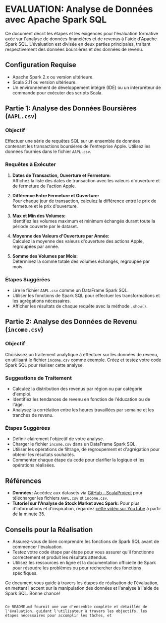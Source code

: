 # EVALUATION: Analyse de Données avec Apache Spark SQL

Ce document décrit les étapes et les exigences pour l'évaluation formative axée sur l'analyse de données financières et de revenus à l'aide d'Apache Spark SQL. L'évaluation est divisée en deux parties principales, traitant respectivement des données boursières et des données de revenu.

## Configuration Requise

- Apache Spark 2.x ou version ultérieure.
- Scala 2.11 ou version ultérieure.
- Un environnement de développement intégré (IDE) ou un interpréteur de commande pour exécuter des scripts Scala.

## Partie 1: Analyse des Données Boursières (`AAPL.csv`)

### Objectif

Effectuer une série de requêtes SQL sur un ensemble de données contenant les transactions boursières de l'entreprise Apple. Utilisez les données fournies dans le fichier `AAPL.csv`.

### Requêtes à Exécuter

1. **Dates de Transaction, Ouverture et Fermeture:**  
   Affichez la liste des dates de transaction avec les valeurs d'ouverture et de fermeture de l'action Apple.

2. **Différence Entre Fermeture et Ouverture:**  
   Pour chaque jour de transaction, calculez la différence entre le prix de fermeture et le prix d'ouverture.

3. **Max et Min des Volumes:**  
   Identifiez les volumes maximum et minimum échangés durant toute la période couverte par le dataset.

4. **Moyenne des Valeurs d'Ouverture par Année:**  
   Calculez la moyenne des valeurs d'ouverture des actions Apple, regroupées par année.

5. **Somme des Volumes par Mois:**  
   Déterminez la somme totale des volumes échangés, regroupée par mois.

### Étapes Suggérées

- Lire le fichier `AAPL.csv` comme un DataFrame Spark SQL.
- Utiliser les fonctions de Spark SQL pour effectuer les transformations et les agrégations nécessaires.
- Afficher les résultats de chaque requête avec la méthode `.show()`.

## Partie 2: Analyse des Données de Revenu (`income.csv`)

### Objectif

Choisissez un traitement analytique à effectuer sur les données de revenu, en utilisant le fichier `income.csv` comme exemple. Créez et testez votre code Spark SQL pour réaliser cette analyse.

### Suggestions de Traitement

- Calculez la distribution des revenus par région ou par catégorie d'emploi.
- Identifiez les tendances de revenu en fonction de l'éducation ou de l'âge.
- Analysez la corrélation entre les heures travaillées par semaine et les tranches de revenu.

### Étapes Suggérées

- Définir clairement l'objectif de votre analyse.
- Charger le fichier `income.csv` dans un DataFrame Spark SQL.
- Utiliser les opérations de filtrage, de regroupement et d'agrégation pour obtenir les résultats souhaités.
- Commenter chaque étape du code pour clarifier la logique et les opérations réalisées.

## Références

- **Données:** Accédez aux datasets via [GitHub - ScalaProject](https://github.com/brahmbhattspandan/ScalaProject/tree/master/data/stocks) pour télécharger les fichiers `AAPL.csv` et `income.csv`.
- **Tutoriel sur l'Analyse de Stock Market avec Spark:** Pour plus d'informations et d'inspiration, regardez [cette vidéo sur YouTube](https://www.youtube.com/watch?v=Mxw6QZk1CMY) à partir de la minute 35.

## Conseils pour la Réalisation

- Assurez-vous de bien comprendre les fonctions de Spark SQL avant de commencer l'évaluation.
- Testez votre code étape par étape pour vous assurer qu'il fonctionne correctement et produit les résultats attendus.
- Utilisez les ressources en ligne et la documentation officielle de Spark pour résoudre les problèmes ou pour rechercher des fonctions spécifiques.

Ce document vous guide à travers les étapes de réalisation de l'évaluation, en mettant l'accent sur la manipulation des données et l'analyse à l'aide de Spark SQL. Bonne chance!
```

Ce README.md fournit une vue d'ensemble complète et détaillée de l'évaluation, guidant l'utilisateur à travers les objectifs, les étapes nécessaires pour accomplir les tâches, et
